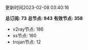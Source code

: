 更新时间2023-02-08 03:40:16

**总订阅: 73**
**总节点: 943**
**有效节点: 358**
- v2ray节点: 186
- ss节点: 160
- trojan节点: 12
